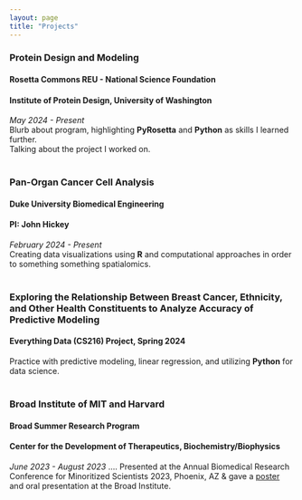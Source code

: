 ```yaml
---
layout: page
title: "Projects"
---
```


### Protein Design and Modeling
#### Rosetta Commons REU - National Science Foundation <br />
#### Institute of Protein Design, University of Washington
_May 2024 - Present_  <br />
Blurb about program, highlighting **PyRosetta** and **Python** as skills I learned further. <br />
Talking about the project I worked on. <br><br>

### Pan-Organ Cancer Cell Analysis
#### Duke University Biomedical Engineering 
#### PI: John Hickey
_February 2024 - Present_  <br />
Creating data visualizations using **R** and computational approaches in order to something something spatialomics. <br><br>

### Exploring the Relationship Between Breast Cancer, Ethnicity, and Other Health Constituents to Analyze Accuracy of Predictive Modeling
#### Everything Data (CS216) Project, Spring 2024
Practice with predictive modeling, linear regression, and utilizing **Python** for data science. <br><br>

### Broad Institute of MIT and Harvard
#### Broad Summer Research Program
#### Center for the Development of Therapeutics, Biochemistry/Biophysics
_June 2023 - August 2023_
.... Presented at the Annual Biomedical Research Conference for Minoritized Scientists 2023, Phoenix, AZ & gave a [poster](../assets/BSRP_poster.pdf) and oral presentation at the Broad Institute. 

